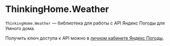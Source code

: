 # ThinkingHome.Weather

`ThinkingHome.Weather` — библиотека для работы с API Яндекс Погоды для Умного дома. 

Получить ключ доступа к API можно в [личном кабинете Яндекс Погоды](https://yandex.ru/pogoda/b2b/console/smarthome).